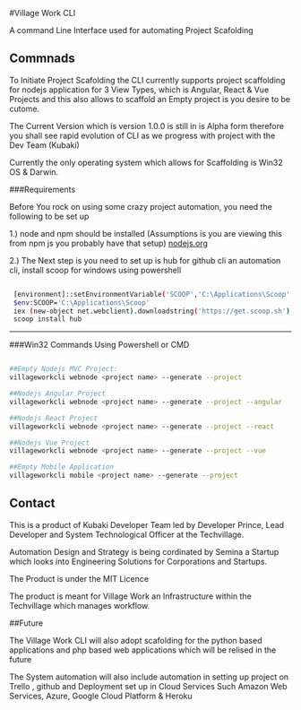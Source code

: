 #Village Work CLI

A command Line Interface used for automating Project Scafolding 

## Commnads

To Initiate Project Scafolding the CLI currently supports project scaffolding for nodejs application for 3 View Types, which is Angular, React & Vue Projects and this also allows to scaffold an Empty project is you desire to be cutome. 

The Current Version which is version 1.0.0 is still in is Alpha form therefore you shall see rapid evolution of CLI as we progress with project with the Dev Team (Kubaki) 

Currently the only operating system which allows for Scaffolding is Win32 OS & Darwin.

###Requirements

Before You rock on using some crazy project automation, you need the following to be set up 

1.) node and npm should be installed (Assumptions is you are viewing this from npm js you probably have that setup) [nodejs.org](https://nodejs.org/en/)

2.) The Next step is you need to set up is hub for github cli an automation  cli, install scoop for windows using powershell 
```bash

 [environment]::setEnvironmentVariable('SCOOP','C:\Applications\Scoop','User')
 $env:SCOOP='C:\Applications\Scoop'
 iex (new-object net.webclient).downloadstring('https://get.scoop.sh')
 scoop install hub

 ```
---

###Win32 Commands Using Powershell or CMD


```bash

##Empty Nodejs MVC Project:
villageworkcli webnode <project name> --generate --project 

##Nodejs Angular Project
villageworkcli webnode <project name> --generate --project --angular 

##Nodejs React Project
villageworkcli webnode <project name> --generate --project --react

##Nodejs Vue Project
villageworkcli webnode <project name> --generate --project --vue

##Empty Mobile Application
villageworkcli mobile <project name> --generate --project 
```

## Contact 

This is a product of Kubaki Developer Team led by Developer Prince, Lead Developer and System Technological Officer at the Techvillage. 

Automation Design and Strategy is being cordinated by Semina a Startup which looks into Engineering Solutions for Corporations and Startups. 

The Product is under the MIT Licence 

The product is meant for Village Work an Infrastructure within the Techvillage which manages workflow.

##Future 

The Village Work CLI will also adopt scafolding for the python based applications and php based web applications which will be relised in the future 

The System automation will also include automation in setting up project on Trello , github and Deployment set up in Cloud Services Such Amazon Web Services, Azure, Google Cloud Platform & Heroku

